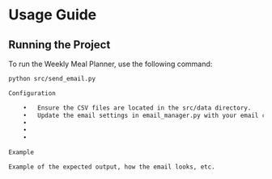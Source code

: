 # Usage Guide

## Running the Project
To run the Weekly Meal Planner, use the following command:
```bash
python src/send_email.py

Configuration

	•	Ensure the CSV files are located in the src/data directory.
	•	Update the email settings in email_manager.py with your email credentials.
	•	
	•
	•

Example

Example of the expected output, how the email looks, etc.